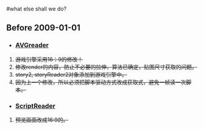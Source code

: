 #what else shall we do?

## Before 2009-01-01 ##

  * ### [AVGreader](AVGreader.md) ###
  1. ~~游戏引擎采用16：9的修改！~~
  1. ~~修改render的内容，防止不必要的拉伸，算法已确定，贴图尺寸获取的问题。~~
  1. ~~story2, storyReader2对象添加到游戏引擎中。~~
  1. ~~因为上一个修改，所以必须把脚本驱动方式改成获取式，避免一帧读一次脚本。~~

  * ### [ScriptReader](ScriptReader.md) ###
  1. ~~预览画面改成16:9的。~~